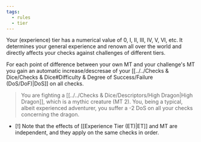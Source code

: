 ```yaml
---
tags:
  - rules
  - tier
---
```

Your (experience) tier has a numerical value of 0, I, II, III, IV, V, VI, etc. It determines your general experience and renown all over the world and directly affects your checks against challenges of different tiers.

For each point of difference between your own MT and your challenge's MT you gain an automatic increase/descresae of your [[../../Checks & Dice/Checks & Dice#Difficulty & Degree of Success/Failure (DoS/DoF)|DoS]] on all checks.
>You are fighting a [[../../Checks & Dice/Descriptors/High Dragon|High Dragon]], which is a mythic creature (MT 2). You, being a typical, albeit experienced adventurer, you suffer a -2 DoS on all your checks concerning the dragon.

- [!] Note that the effects of  [[Experience Tier (ET)|ET]] and MT are independent, and they apply on the same checks in order.
